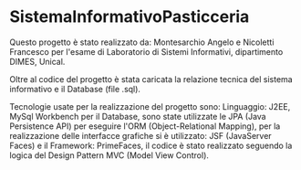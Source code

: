 # SistemaInformativoPasticceria


Questo progetto è stato realizzato da: Montesarchio Angelo e Nicoletti Francesco per l'esame di Laboratorio di Sistemi Informativi, dipartimento DIMES, Unical.

Oltre al codice del progetto è stata caricata la relazione tecnica del sistema informativo e il Database (file .sql).

Tecnologie usate per la realizzazione del progetto sono: Linguaggio: J2EE, MySql Workbench per il Database, sono state utilizzate le JPA (Java Persistence API) per eseguire l'ORM (Object-Relational Mapping), per la realizzazione delle interfacce grafiche si è utilizzato: JSF (JavaServer Faces) e il Framework: PrimeFaces, il codice è stato realizzato seguendo la logica del Design Pattern MVC (Model View Control).
